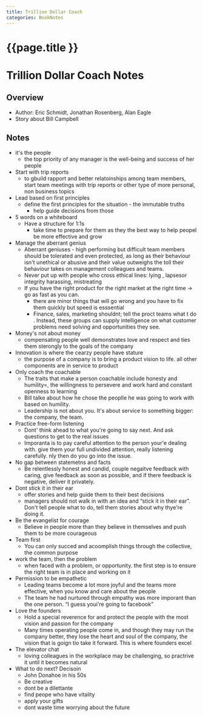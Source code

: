 ```yaml
---
title: Trillion Dollar Coach
categories: BookNotes
---
```


# {{page.title }}

# Trillion Dollar Coach Notes

## Overview

* Author: Eric Schmidt, Jonathan Rosenberg, Alan Eagle
* Story about Bill Campbell

## Notes

* it's the people
    * the top priority of any manager is the well-being and success of her people
* Start with trip reports
    * to gbuild rapport and better relatoinships among team members, start team meetings with trip reports or other type of more personal, non business topics
* Lead based on first principles
    * define the first principles for the situation - the immutable truths
        * help guide decisions from those
* 5 words on a whiteboard
    * Have a structure for 1:1s
        * take time to prepare for them as they the best way to help peopel be more effective and grow
* Manage the aberrant genius
    * Aberrant geniuses - high  performing but difficult team members should be tolerated and even protected, as long as their behaviour isn't unethical or abusive and their value outweighs the toll their behaviour takes on management colleagues and teams.
    * Never put up with people who cross ethical lines: lying , lapsesor integrity harassing, mistreating
    * If you have the right product for the right market at the right time → go as fast as you can.
        * there are minor things that will go wrong and you have to fix them quickly but speed is esssential
        * Finance, sales, marketing shouldnt; tell the proct teams what t do . Instead, these groups can supply intelligence on what customer problems need solving and opportunities they see.
* Money's not about money
    * compensating people well demonstrates love and respect and ties them sterongly to the goals of the company
* Innovation is where the cearzy people have stature
    * the purpose of a company is to bring a product vision to life. all other components are in service to product
* Only coach the coachable
    * The traits that make a person coachable include honesty  and humility=, the willingness to persevere and work hard and constant openness to learning
    * Bill talke about how he chose the peoplle he was going to work with based on humility.
    * Leadership is not about you. It's about service to something bigger: the company, the team.
* Practice free-form listening
    * Dont' think ahead to what you're going to say next. And ask questions to get to the real issues
    * Imporanta is to pay careful attention to the person your'e dealing with. give them your full undivided attention, really listening carefully. nly then do you go into the issue.
* No gap between statemetns and facts
    * Be relentlessly honest and candid, couple negaitve feedback with caring, give feedback as soon as possible, and if there feedback is negative, deliver it privately.
* Dont stick it in their ear
    * offer stories and help guide them to their best decisions
    * managers should not walk in with an idea and “stick it in their ear”. Don't tell people what to do, tell them stories about why thye're doing it.
* Be the evangelist for courage
    * Believe in people more than they believe in themselves and push them to be more courageous
* Team first
    * You can only succed and acoomplish things through the collective, the common purpose
* work the team, then the problem
    * when faced with a problem, or opportunity. the first step is to ensure the right team is in place and working on it
* Permission to be empathetic
    * Leading teams become a lot more joyful and the teams more effective, when you know and care about the people
    * The team he had nurtured through empathy was more imporant than the one person. “I guess youi're going to facebook”
* Love the founders
    * Hold a special reverence for and protect the people with the most vision and passion for the company
    * Many times operating people come in, and though they may run the company better, they lose the heart and soul of the company, the vision that is goign tio take it forward. This is where founders excel
* The elevator chat
    * loving colleagues in the workplace may be challenging, so practrive it until it becomes natural
* What to do next? Decisoin
    * John Donahoe in his 50s
    * Be creative
    * dont be a dilettante
    * find peope who have vitality
    * apply your gifts
    * dont waste time worrying about the future
